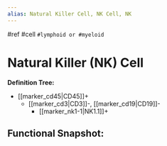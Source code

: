```yaml
---
alias: Natural Killer Cell, NK Cell, NK
---
```


#ref #cell `#lymphoid or #myeloid`

# Natural Killer (NK) Cell

**Definition Tree:**
- [[marker_cd45|CD45]]+
	- [[marker_cd3|CD3]]-, [[marker_cd19|CD19]]-
		- [[marker_nk1-1|NK1.1]]+

**Functional Snapshot:**
- 